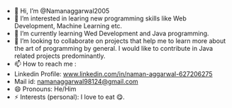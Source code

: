- 👋 Hi, I’m @Namanaggarwal2005
- 👀 I’m interested in learing new programming skills like Web Development, Machine Learning etc.
- 🌱 I’m currently learning Wed Development and Java programming.
- 💞️ I’m looking to collaborate on projects that help me to learn more about the art of programming by general. I would like to contribute in Java related projects predominantly.
- 📫 How to reach me :
- Linkedin Profile: www.linkedin.com/in/naman-aggarwal-627206275
- Mail id: namanaggarwal98124@gmail.com
- 😄 Pronouns: He/Him
- ⚡ Interests (personal): I love to eat 😋.  

<!---
Namanaggarwal2005/Namanaggarwal2005 is a ✨ special ✨ repository because its `README.md` (this file) appears on your GitHub profile.
You can click the Preview link to take a look at your changes.
--->
